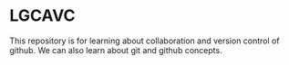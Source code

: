 # LGCAVC

This repository is for learning about collaboration and version control of github. We can also learn about git and github concepts. 
